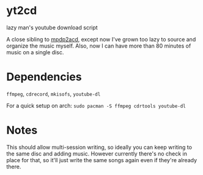 # yt2cd
lazy man's youtube download script 

A close sibling to [mpdp2acd](https://github.com/Brod8362/mpdp2acd), except now I've grown too lazy to source and organize the music myself. Also, now I can have more than 80 minutes of music on a single disc.

Dependencies
============
`ffmpeg`, `cdrecord`, `mkisofs`, `youtube-dl`

For a quick setup on arch: 
`sudo pacman -S ffmpeg cdrtools youtube-dl`

Notes
=====
This should allow multi-session writing, so ideally you can keep writing to the same disc and adding music.
However currently there's no check in place for that, so it'll just write the same songs again even if they're already there.